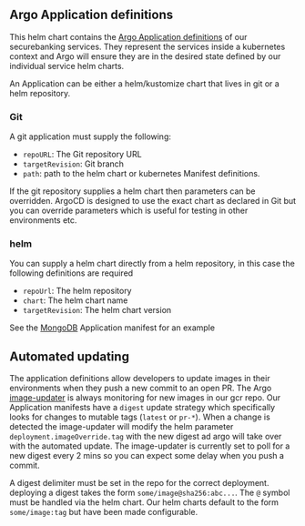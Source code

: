 ## Argo Application definitions
This helm chart contains the [Argo Application definitions](https://argoproj.github.io/argo-cd/operator-manual/declarative-setup/#applications) of our securebanking services. They represent the services inside a kubernetes context and Argo will ensure they are in the desired state defined by our individual service helm charts.

An Application can be either a helm/kustomize chart that lives in git or a helm repository.

### Git
A git application must supply the following:

- `repoURL`: The Git repository URL
- `targetRevision`: Git branch
- `path`: path to the helm chart or kubernetes Manifest definitions.

If the git repository supplies a helm chart then parameters can be overridden. ArgoCD is designed to use the exact chart as declared in Git but you can override parameters which is useful for testing in other environments etc.

### helm
You can supply a helm chart directly from a helm repository, in this case the following definitions are required

- `repoUrl`: The helm repository
- `chart`: The helm chart name
- `targetRevision`: The helm chart version

See the [MongoDB](./templates/mongodb.yaml) Application manifest for an example

## Automated updating
The application definitions allow developers to update images in their environments when they push a new commit to an open PR. The Argo [image-updater](https://argocd-image-updater.readthedocs.io/en/latest/install/strategies/#update-to-the-most-recent-pushed-version-of-a-tag) is always monitoring for new images in our gcr repo. Our Application manifests have a `digest` update strategy which specifically looks for changes to mutable tags (`latest` or `pr-*`). When a change is detected the image-updater will modify the helm parameter `deployment.imageOverride.tag` with the new digest ad argo will take over with the automated update. The image-updater is currently set to poll for a new digest every 2 mins so you can expect some delay when you push a commit.

A digest delimiter must be set in the repo for the correct deployment. deploying a digest takes the form `some/image@sha256:abc...`. The `@` symbol must be handled via the helm chart. Our helm charts default to the form `some/image:tag` but have been made configurable.